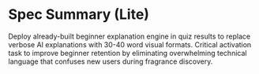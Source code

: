 # Spec Summary (Lite)

Deploy already-built beginner explanation engine in quiz results to replace verbose AI explanations with 30-40 word visual formats. Critical activation task to improve beginner retention by eliminating overwhelming technical language that confuses new users during fragrance discovery.